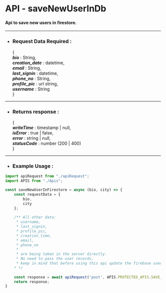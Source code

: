 # API - saveNewUserInDb
#### Api to save new users in firestore.

------------------------

- ### Request Data Required :
    
  {  
    **_bio_** :  String,  
    **_creation_date_** : datetime,  
    **_email_** : String,  
    **_last_signin_** : datetime,  
    **_phone_no_** : String,  
    **_profile_pic_** : url string,  
    **_username_** : String  
  }
  
------------------
  
- ### Returns response : 

    {  
        **_writeTime_** : timestamp | null,  
        **_isError_** : true | false,  
        **_error_** : string | null,  
        **_statusCode_** : number (200 | 400)  
    }
  
----------------------
  
- ### Example Usage :

```javascript
import apiRequest from "./apiRequest";
import APIS from "./Apis";

const saveNewUserInFirestore = async (bio, city) => {
    const requestData = {
        bio,
        city
    };
    
    /** All other data:
     * username,
     * last_signin,
     * profile_pic,
     * creation_time,
     * email,
     * phone_no
     * 
     * are being taken in the server directly.
     * No need to pass the user records,
     * keep in mind that before using this api update the firebase user record accordingly.
    * */
    
    const response = await apiRequest('post', APIS.PROTECTED_APIS.SAVE_NEW_USER_IN_DB, requestData, 'application/json', true);
    return response;
}
```